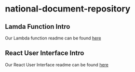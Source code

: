 # national-document-repository

## Lamda Function Intro

Our Lambda function readme can be found [here](lambdas/README.md)

## React User Interface Intro

Our React User Interface readme can be found [here](app/README.md)